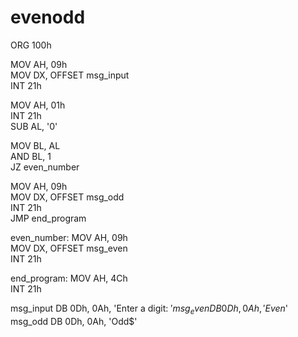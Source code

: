 # evenodd
ORG 100h               

MOV AH, 09h            
MOV DX, OFFSET msg_input  
INT 21h                

MOV AH, 01h            
INT 21h                
SUB AL, '0'            

MOV BL, AL             
AND BL, 1              
JZ even_number         

MOV AH, 09h            
MOV DX, OFFSET msg_odd     
INT 21h                
JMP end_program        

even_number:
MOV AH, 09h            
MOV DX, OFFSET msg_even    
INT 21h                

end_program:
MOV AH, 4Ch            
INT 21h                

msg_input     DB 0Dh, 0Ah, 'Enter a digit: $'   
msg_even      DB 0Dh, 0Ah, 'Even$'              
msg_odd       DB 0Dh, 0Ah, 'Odd$'
